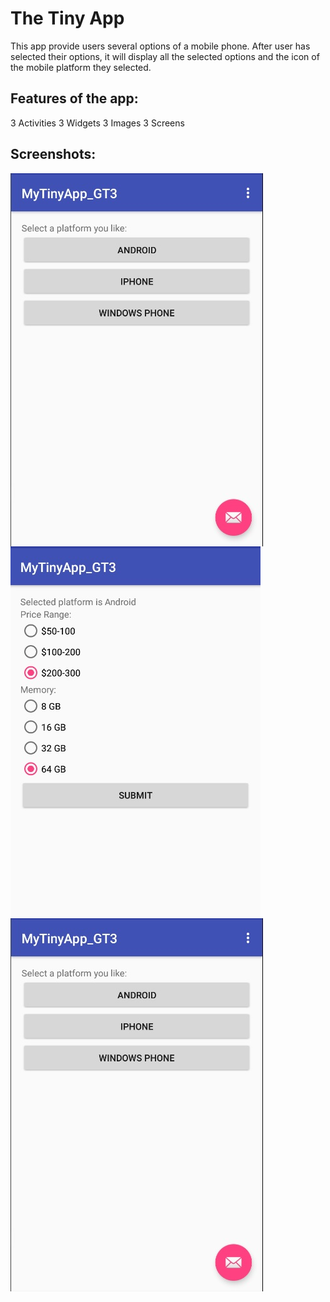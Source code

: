 # The Tiny App

This app provide users several options of a mobile phone. After user has selected their options, it will display all the selected options and the icon of the mobile platform they selected.

## Features of the app:
3 Activities
3 Widgets
3 Images
3 Screens

## Screenshots:
<img src="1.jpg" align="middle">

<img src="2.jpg" align="middle">

<img src="1.jpg" align="middle">